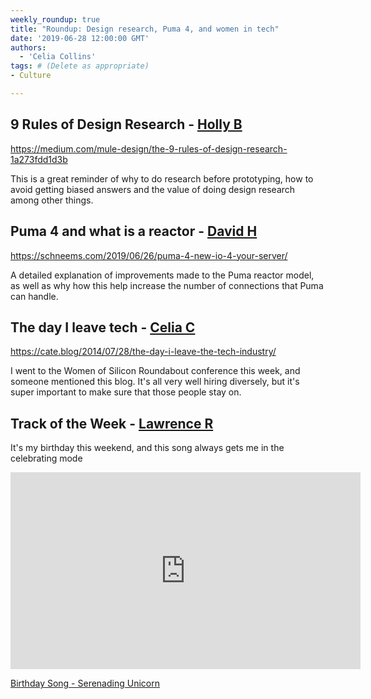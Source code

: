 ```yaml
---
weekly_roundup: true
title: "Roundup: Design research, Puma 4, and women in tech"
date: '2019-06-28 12:00:00 GMT'
authors:
  - 'Celia Collins'
tags: # (Delete as appropriate)
- Culture

---
```


## 9 Rules of Design Research  - [Holly B](/people#holly-brenan)

https://medium.com/mule-design/the-9-rules-of-design-research-1a273fdd1d3b

This is a great reminder of why to do research before prototyping,  how to avoid getting biased answers and the value of doing design research among other things.

## Puma 4 and what is a reactor - [David H](/people#david-henry)

https://schneems.com/2019/06/26/puma-4-new-io-4-your-server/

A detailed explanation of improvements made to the Puma reactor model, as well as why how this help increase the number of connections that Puma can handle.

## The day I leave tech - [Celia C](/people#celia-collins)

https://cate.blog/2014/07/28/the-day-i-leave-the-tech-industry/

I went to the Women of Silicon Roundabout conference this week, and someone mentioned this blog. It's all very well hiring diversely, but it's super important to make sure that those people stay on.

## Track of the Week - [Lawrence R](/people#lawrence-richards)

It's my birthday this weekend, and this song always gets me in the celebrating mode

<iframe width="560" height="315" src="https://www.youtube.com/embed/8dy3ZqHojd8" frameborder="0" allow="accelerometer; autoplay; encrypted-media; gyroscope; picture-in-picture" allowfullscreen></iframe>

[Birthday Song - Serenading Unicorn](https://www.youtube.com/watch?v=8dy3ZqHojd8)
